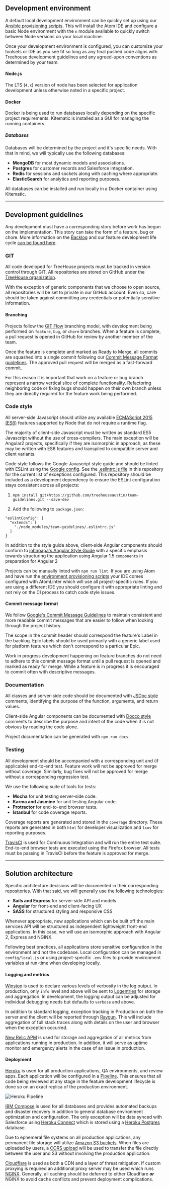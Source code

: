 ## Development environment

A default local development environment can be quickly set up using our [Ansible provisioning scripts](https://github.com/treehouseaustin/environment-setup). This will install the Atom IDE and configure a basic Node environment with the `n` module available to quickly switch between Node versions on your local machine.

Once your development environment is configured, you can customize your toolsets or IDE as you see fit so long as any final pushed code aligns with Treehouse development guidelines and any agreed-upon conventions as determined by your team.

#### Node.js

The LTS (`4.x`) version of node has been selected for application development unless otherwise noted in a specific project.

#### Docker

Docker is being used to run databases locally depending on the specific project requirements. Kitematic is installed as a GUI for managing the running containers.

##### Databases

Databases will be determined by the project and it's specific needs. With that in mind, we will typically use the following databases:

* **MongoDB** for most dynamic models and associations.
* **Postgres** for customer records and Salesforce integration.
* **Redis**  for sessions and sockets along with caching where appropriate.
* **ElasticSearch** for analytics and reporting purposes.

All databases can be installed and run locally in a Docker container using Kitematic.

---

## Development guidelines

Any development must have a corresponding story before work has begun on the implementation. This story can take the form of a feature, bug or chore. More information on the [Backlog](./BACKLOG.md) and our feature development life cycle [can be found here](./BACKLOG.md).

### GIT

All code developed for TreeHouse projects must be tracked in version control through GIT. All repositories are stored on GitHub under the [TreeHouse organization](https://GitHub.com/treehouseaustin).

With the exception of generic components that we choose to open source, all repositories will be set to private in our GitHub account. Even so, care should be taken against committing any credentials or potentially sensitive information.

#### Branching

Projects follow the [GIT Flow](http://nvie.com/posts/a-successful-git-branching-model/) branching model, with development being performed on
`feature`, `bug`, or `chore` branches. When a feature is complete, a pull request is opened in GitHub for review by another member of the team.

Once the feature is complete and marked as Ready to Merge, all commits are squashed into a single commit following our [Commit Message Format guidelines](#commit-message-format). The approved pull request will be merged as a fast-forward commit.

For this reason it is important that work on a feature or bug branch represent a narrow vertical slice of complete functionality. Refactoring neighboring code or fixing bugs should happen on their own branch unless they are directly required for the feature work being performed.

### Code style

All server-side Javascript should utilize any available [ECMAScript 2015 (ES6)](https://nodejs.org/en/docs/es6/) features supported by Node that do not require a runtime flag.

The majority of client-side Javascript must be written as standard ES5 Javascript without the use of cross-compilers. The main exception will be Angular2 projects, specifically if they are isomorphic in approach, as these may be written with ES6 features and transpiled to compatible server and client variants.

Code style follows the Google Javascript style guide and should be linted with ESLint using the [Google config](https://github.com/google/eslint-config-google). See the [.eslintrc.js file](./.eslintrc.js) in this repository for the current list of exceptions configured. This repository should be included as a development dependency to ensure the ESLint configuration stays consistent across all projects:

1. `npm install git+https://github.com/treehouseaustin/team-guidelines.git --save-dev`

2. Add the following to `package.json`:
```
"eslintConfig": {
  "extends": [
    "./node_modules/team-guidelines/.eslintrc.js"
  ]
}
```

In addition to the style guide above, client-side Angular components should conform to [johnpapa's Angular Style Guide](https://GitHub.com/johnpapa/angular-styleguide) with a specific emphasis towards structuring the application using Angular 1.5 `components` in preparation for Angular 2

Projects can be manually linted with `npm run lint`. If you are using Atom and have run the [environment provisioning scripts](https://github.com/treehouseaustin/environment-setup) your IDE comes configured with AtomLinter which will use all project-specific rules. If you are using a different IDE you should configure it with appropriate linting and not rely on the CI process to catch code style issues.

#### Commit message format

We follow [Google's Commit Message Guidelines](https://GitHub.com/angular/angular/blob/master/CONTRIBUTING.md#-commit-message-guidelines) to maintain consistent and more readable commit messages that are easier to follow when looking through the project history.

The scope in the commit header should correspond the feature's Label in the backlog. Epic labels should be used primarily with a generic label used for platform features which don't correspond to a particular Epic.

Work in progress development happening on feature branches do not need to adhere to this commit message format until a pull request is opened and marked as ready for merge. While a feature is in progress it is encouraged to commit often with descriptive messages.

### Documentation

All classes and server-side code should be documented with [JSDoc style](http://usejsdoc.org) comments, identifying the purpose of the function, arguments,
and return values.

Client-side Angular components can be documented with [Docco style](http://jashkenas.GitHub.io/docco/) comments to describe the purpose and intent of the code when it is not obvious by reading the code alone.

Project documentation can be generated with `npm run docs`.

### Testing

All development should be accompanied with a corresponding unit and (if applicable) end-to-end test. Feature work will not be approved for merge without coverage. Similarly, bug fixes will not be approved for merge without a corresponding regression test.

We use the following suite of tools for tests:

* **Mocha** for unit testing server-side code.
* **Karma and Jasmine** for unit testing Angular code.
* **Protractor** for end-to-end browser tests.
* **Istanbul** for code coverage reports.

Coverage reports are generated and stored in the `coverage` directory. These reports are generated in both `html` for developer visualization and `lcov` for reporting purposes.

[TravisCI](https://travis-ci.com) is used for Continuous Integration and will run the entire test suite. End-to-end browser tests are executed using the Firefox browser. All tests must be passing in TravisCI before the feature is approved for merge.

---

## Solution architecture

Specific architecture decisions will be documented in their corresponding repositories. With that said, we will generally use the following technologies:

* **Sails and Express** for server-side API and models
* **Angular** for front-end and client-facing UX
* **SASS** for structured styling and responsive CSS

Whenever appropriate, new applications which can be built off the main services API will be structured as independent lightweight front-end applications. In this case, we will use an isomorphic approach with Angular 2, Express and NGINX.

Following best practices, all applications store sensitive configuration in the environment and not the codebase. Local configuration can be managed in `config/local.js` or using project-specific `.env` files to provide environment variables at run-time when developing locally.

#### Logging and metrics

[Winston](http://GitHub.com/winstonjs/winston) is used to declare various levels of verbosity in the log output. In production, only `info` level and above will be sent to [Logentries](https://logentries.com) for storage and aggregation. In development, the logging output can be adjusted for individual debugging needs but defaults to `verbose` and above.

In addition to standard logging, exception tracking in Production on both the server and the client will be reported through [Raygun](https://raygun.io/products/crash-reporting). This will include aggregation of full stack traces along with details on the user and browser when the exception occurred.

[New Relic APM](http://newrelic.com/application-monitoring) is used for storage and aggregation of all metrics from applications running in production. In addition, it will serve as uptime monitor and emergency alerts in the case of an issue in production.

#### Deployment

[Heroku](https://www.heroku.com) is used for all production applications, QA environments, and review apps. Each application will be configured in a [Pipeline](https://devcenter.heroku.com/articles/pipelines). This ensures that all code being reviewed at any stage in the feature development lifecycle is done so on an exact replica of the production environment.

![Heroku Pipeline](https://s3.amazonaws.com/heroku-devcenter-files/article-images/1456225758-Example-Pipeline.png)

[IBM Compose](https://www.compose.io) is used for all databases and provides automated backups and disaster recovery in addition to general database environment optimization and configuration. The only exception will be  data synced with Salesforce using [Heroku Connect](https://www.heroku.com/connect) which is stored using a [Heroku Postgres](https://www.heroku.com/postgres) database.

Due to ephemeral file systems on all production applications, any permanent file storage will utilize [Amazon S3 buckets](https://aws.amazon.com/s3/). When files are uploaded by users, a [CORS upload](https://aws.amazon.com/blogs/aws/amazon-s3-cross-origin-resource-sharing/) will be used to transfer the file directly between the user and S3 without involving the production application.

[Cloudflare](https://www.cloudflare.com) is used as both a CDN and a layer of threat mitigation. If custom proxying is required an additional proxy server may be used which runs [NGINX](http://nginx.org). Generally, all caching should be deferred to either Cloudflare **_or_** NGINX to avoid cache conflicts and prevent deployment complications.
